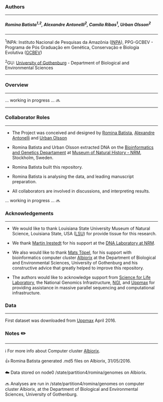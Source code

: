 ### Authors
---

##### Romina Batista<sup>1</sup><sup>,</sup><sup>2</sup>, Alexandre Antonelli<sup>2</sup>, Camila Ribas<sup>1</sup>, Urban Olsson<sup>2</sup>
---

<sup>1</sup>INPA: Instituto Nacional de Pesquisas da Amazônia ([INPA](http://portal.inpa.gov.br/)), PPG-GCBEV - Programa de Pós Graduação em Genética, Conservação e Biologia Evolutiva ([GCBEV](http://gcbev.inpa.gov.br/))

<sup>2</sup>GU: [University of Gothenburg](http://www.gu.se/english) - Department of Biological and Environmental Sciences

---
### Overview
---

... working in progress ... :soon:

---

### Collaborator Roles 
---

*	The Project was conceived and designed by [Romina Batista](http://buscatextual.cnpq.br/buscatextual/visualizacv.do?id=K4232850J7), [Alexandre Antonelli](http://www.antonelli-lab.net/) and [Urban Olsson](http://bioenv.gu.se/personal/Olsson_Urban) 


*	Romina Batista and Urban Olsson extracted DNA on the [Bioinformatics and Genetics Departament](http://www.nrm.se/english/researchandcollections/bioinformaticsandgenetics.9000580_en.html) at [Museum of Natural History - NRM](http://www.nrm.se/), Stockholm, Sweden.

*	Romina Batista built this repository.

*	Romina Batista is analysing the data, and leading manuscript preparation. 

*	All collaborators are involved in discussions, and interpreting results.


... working in progress ... :soon:

### Acknowledgements
--- 

* We would like to thank Louisiana State University Museum of Natural Science, Louisiana State, USA ([LSU](http://www.museum.lsu.edu/MNS/birdcoll.html)) for provide tissue for this research. 

*	We thank [Martin Irestedt](http://www.nrm.se/english/researchandcollections/bioinformaticsandgenetics/staffandcontact/martinirestedt.9003467.html) for his support at the [DNA Laboratory at NRM](https://sites.google.com/site/mslnrm/).

*	We also would like to thank [Mats Töpel](http://matstopel.se/), for his support with bioinformatics computer cluster [Albiorix](http://albiorix.bioenv.gu.se/) at the Department of Biological and Environmental Sciences, University of Gothenburg and his constructive advice that greatly helped to improve this repository.

* The authors would like to acknowledge support from [Science for Life Laboratory](https://www.scilifelab.se/), the National Genomics Infrastructure, [NGI](https://www.scilifelab.se/platforms/ngi/), and [Uppmax](https://www.scilifelab.se/facilities/uppnex/) for providing assistance in massive parallel sequencing and computational infrastructure.


### Data
---

First dataset was downloaded from [Uppmax](https://www.scilifelab.se/facilities/uppnex/) April 2016.

### Notes :pencil2:
---
:information_source: For more info about Computer cluster [Albiorix](http://albiorix.bioenv.gu.se/).

:+1: Romina Batista generated .md5 files on Albiorix, 31/05/2016.

:cloud: Data stored on node0 /state/partition4/romina/genomes on Albiorix.

:soon: Analyses are run in /state/partition4/romina/genomes on computer cluster Albiorix, at the Department of Biological and Environmental Sciences, University of Gothenburg.

